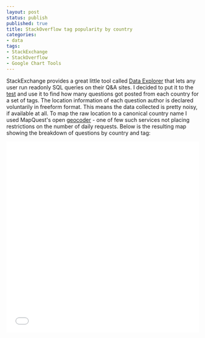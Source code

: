 ```yaml
---
layout: post
status: publish
published: true
title: StackOverflow tag popularity by country
categories:
- data
tags:
- StackExchange
- StackOverflow
- Google Chart Tools
---
```

StackExchange provides a great little tool called <a href="http://data.stackexchange.com" title="Data Explorer" target="_blank">Data Explorer</a> that lets any user run readonly SQL queries on their Q&A sites. I decided to put it to the <a href="http://data.stackexchange.com/stackoverflow/query/101591/originating-posting-locations-for-a-tag" title="test" target="_blank">test</a> and use it to find how many questions got posted from each country for a set of tags. The location information of each question author is declared voluntarily in freeform format. This means the data collected is pretty noisy, if available at all. To map the raw location to a canonical country name I used MapQuest's open <a href="http://open.mapquestapi.com/geocoding/" title="geocoder" target="_blank">geocoder</a> - one of few such services not placing  restrictions on the number of daily requests. Below is the resulting map showing the breakdown of questions by country and tag:

<script src="//ajax.googleapis.com/ajax/libs/jquery/1.11.0/jquery.min.js"></script>
<script type='text/javascript'>
    jQuery(document).ready(function() {
        var map = jQuery('#map-frame');
		var newWidth = jQuery('#content').width();
        var minDropdownMenuHeight = 455;
        var newHeight = Math.max(newWidth * (377.0 / 556), minDropdownMenuHeight);
		map.width(newWidth).height(newHeight);
    });
</script>
<iframe id="map-frame" src="/assets/2013-03-18-stackoverflow-tag-popularity-by-country/iFrame/index.html" style="border:0; width:100%; height:500px;" seamless></iframe>
